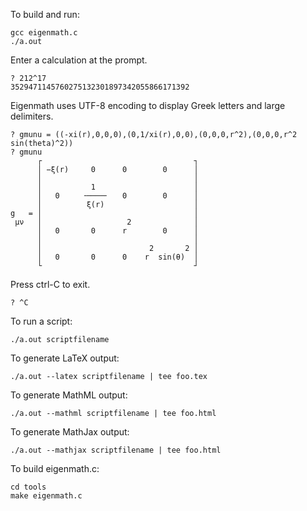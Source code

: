 To build and run:

	gcc eigenmath.c
	./a.out

Enter a calculation at the prompt.

	? 212^17
	3529471145760275132301897342055866171392

Eigenmath uses UTF-8 encoding to display Greek letters and large delimiters.

	? gmunu = ((-xi(r),0,0,0),(0,1/xi(r),0,0),(0,0,0,r^2),(0,0,0,r^2 sin(theta)^2))
	? gmunu
	      ┌                                  ┐
	      │ −ξ(r)     0      0        0      │
	      │                                  │
	      │           1                      │
	      │   0     ╶────╴   0        0      │
	      │          ξ(r)                    │
	g   = │                                  │
	 μν   │                   2              │
	      │   0       0      r        0      │
	      │                                  │
	      │                        2       2 │
	      │   0       0      0    r  sin(θ)  │
	      └                                  ┘

Press ctrl-C to exit.

	? ^C

To run a script:

	./a.out scriptfilename

To generate LaTeX output:

	./a.out --latex scriptfilename | tee foo.tex

To generate MathML output:

	./a.out --mathml scriptfilename | tee foo.html

To generate MathJax output:

	./a.out --mathjax scriptfilename | tee foo.html

To build eigenmath.c:

	cd tools
	make eigenmath.c
